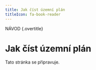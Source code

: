 ```yaml
---
title: Jak číst územní plán
titleIcon: fa-book-reader
---
```


NÁVOD {.overtitle}

# Jak číst územní plán

Tato stránka se připravuje.
